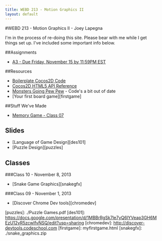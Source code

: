 ```yaml
---
title: WEBD 213 - Motion Graphics II
layout: default
---
```

#WEBD 213 - Motion Graphics II - Joey Lapegna

I'm in the process of re-doing this site. Please bear with me while I get things set up. I've included some important info below.

##Assignments
* [A3 - Due Friday, November 15 by 11:59PM EST][a3]

##Resources
* [Boilerplate Cocos2D Code][boilerplate]
* [Cocos2D HTML5 API Reference][api]
* [Monsters Going Pew Pew][tut] - Code's a bit out of date
* [Your first board game][firstgame]

##Stuff We've Made
* [Memory Game - Class 07][mem7]

## Slides
* [Language of Game Design][des101]
* [Puzzle Design][puzzles]

## Classes

###Class 10 - November 8, 2013
* [Snake Game Graphics][snakegfx]

###Class 09 - November 1, 2013
* [Discover Chrome Dev tools][chromedev]

[a3]: 			./WEBD213_A3.pdf
[boilerplate]:	_boilerplate-2_2.zip
[api]:			http://www.cocos2d-x.org/reference/html5-js/V2.2/index.html
[tut]:			http://www.raywenderlich.com/32970/
[mem7]:			./Class07-Winning_and_Animation.zip
[puzzles]:		./Puzzle Games.pdf
[des101]:		https://docs.google.com/presentation/d/1MBBrRgSk7le7yQ6lYVeap3GH6MEzU12yR5zcwlfvNSQ/edit?usp=sharing
[chromedev]:	http://discover-devtools.codeschool.com
[firstgame]: 	myfirstgame.html
[snakegfx]:		./snake_graphics.zip
